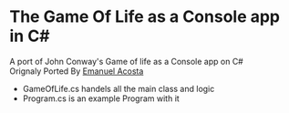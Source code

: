 # The Game Of Life as a Console app in C#
A port of John Conway's Game of life as a Console app on C# 
<br>
Orignaly Ported By [Emanuel Acosta](https://github.com/emanvidmaker)

* GameOfLife.cs handels all the main class and logic
* Program.cs is an example Program with it
